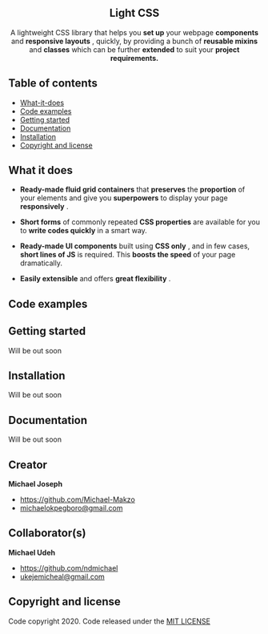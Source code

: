<h2 align="center">Light CSS</h2>

<p align="center">
    A lightweight CSS library that helps you  <b>set up</b>  your webpage  <b>components</b>  and  <b>responsive layouts</b> , quickly, by providing a bunch of  <b>reusable mixins</b> and <b>classes</b>   which can be further  <b>extended</b>  to suit your <b>project requirements.</b>
</p>


## Table of contents

- [What-it-does](#what-it-does)
- [Code examples](#code-examples)
- [Getting started](#getting-started)
- [Documentation](#documentation)
- [Installation](#installation)
- [Copyright and license](#coopyright-and-license)


## What it does

*  **Ready-made fluid grid containers** that  **preserves**  the  **proportion**  of your elements and give you  **superpowers**  to display your page  **responsively** .

*  **Short forms** of commonly repeated **CSS properties**  are available for you to  **write codes quickly**  in a smart way.

*  **Ready-made UI components**  built using  **CSS only** , and in few cases,  **short lines of JS**  is required. This  **boosts the speed**  of your page dramatically.

* **Easily extensible**  and offers  **great flexibility** .


## Code examples


## Getting started

Will be out soon


## Installation

Will be out soon


## Documentation

Will be out soon


## Creator

**Michael Joseph**
- <https://github.com/Michael-Makzo>
- <michaelokpegboro@gmail.com>

## Collaborator(s)

**Michael Udeh**
- <https://github.com/ndmichael>
- <ukejemicheal@gmail.com>


## Copyright and license

Code copyright 2020. Code released under the [MIT LICENSE](https://github.com/Michael-Makzo/LightCSS/blob/master/LICENSE)
